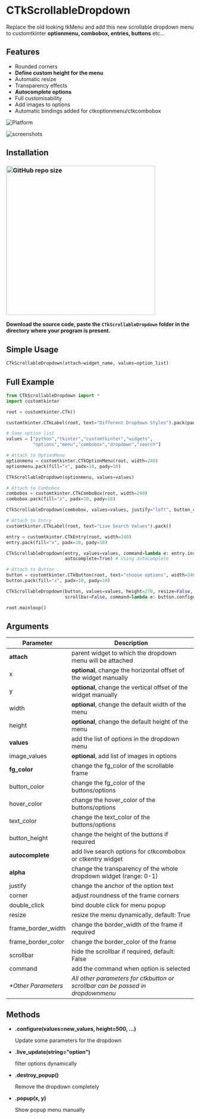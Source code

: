 # CTkScrollableDropdown
Replace the old looking tkMenu and add this new scrollable dropdown menu to customtkinter **optionmenu, combobox, entries, buttons** etc...

## Features
- Rounded corners
- **Define custom height for the menu**
- Automatic resize
- Transparency effects
- **Autocomplete options**
- Full customisability
- Add images to options
- Automatic bindings added for ctkoptionmenu/ctkcombobox

![Platform](https://img.shields.io/powershellgallery/p/Pester?color=blue)

![screenshots](https://user-images.githubusercontent.com/89206401/236677843-8d8b76fd-6145-47b1-8f4d-b6a64b08e1ea.png)

## Installation
### [<img alt="GitHub repo size" src="https://img.shields.io/github/repo-size/Akascape/CTkScrollableDropdown?&color=white&label=Download%20Source%20Code&logo=Python&logoColor=yellow&style=for-the-badge"  width="400">](https://github.com/Akascape/CTkScrollableDropdown/archive/refs/heads/main.zip)

**Download the source code, paste the `CTkScrollableDropdown` folder in the directory where your program is present.**
## Simple Usage
```python
CTkScrollableDropdown(attach=widget_name, values=option_list)
```

## Full Example
```python
from CTkScrollableDropdown import *
import customtkinter

root = customtkinter.CTk()

customtkinter.CTkLabel(root, text="Different Dropdown Styles").pack(pady=5)

# Some option list
values = ["python","tkinter","customtkinter","widgets",
          "options","menu","combobox","dropdown","search"]

# Attach to OptionMenu 
optionmenu = customtkinter.CTkOptionMenu(root, width=240)
optionmenu.pack(fill="x", padx=10, pady=10)

CTkScrollableDropdown(optionmenu, values=values)

# Attach to Combobox
combobox = customtkinter.CTkComboBox(root, width=240)
combobox.pack(fill="x", padx=10, pady=10)

CTkScrollableDropdown(combobox, values=values, justify="left", button_color="transparent")

# Attach to Entry
customtkinter.CTkLabel(root, text="Live Search Values").pack()

entry = customtkinter.CTkEntry(root, width=240)
entry.pack(fill="x", padx=10, pady=10)

CTkScrollableDropdown(entry, values=values, command=lambda e: entry.insert(1, e),
                      autocomplete=True) # Using autocomplete

# Attach to Button 
button = customtkinter.CTkButton(root, text="choose options", width=240)
button.pack(fill="x", padx=10, pady=10)

CTkScrollableDropdown(button, values=values, height=270, resize=False, button_height=30,
                      scrollbar=False, command=lambda e: button.configure(text=e))

root.mainloop()
```

## Arguments
| Parameter | Description |
|-----------| ------------|
| **attach** | parent widget to which the dropdown menu will be attached  |
| x | **optional**, change the horizontal offset of the widget manually  |
| y | **optional**, change the vertical offset of the widget manually |
| width | **optional**, change the default width of the menu |
| height | **optional**, change the default height of the menu |
| **values** | add the list of options in the dropdown menu |
| image_values | **optional**, add list of images in options |
| **fg_color** | change the fg_color of the scrollable frame |
| button_color | change the fg_color of the buttons/options |
| hover_color | change the hover_color of the buttons/options |
| text_color | change the text_color of the buttons/options |
| button_height | change the height of the buttons if required
| **autocomplete** | add live search options for ctkcombobox or ctkentry widget |
| **alpha** | change the transparency of the whole dropdown widget (range: 0-1) |
| justify | change the anchor of the option text |
| corner | adjust roundness of the frame corners |
| double_click | bind double click for menu popup |
| resize | resize the menu dynamically, default: True |
| frame_border_width | change the border_width of the frame if required |
| frame_border_color | change the border_color of the frame |
| scrollbar | hide the scrollbar if required, default: False |
| command | add the command when option is selected |
| _*Other Parameters_ | _All other parameters for ctkbutton or scrollbar can be passed in dropdownmenu_ |

## Methods
- **.configure(values=new_values, height=500, ...)**

  Update some parameters for the dropdown
- **.live_update(string="option")**

  filter options dynamically
- **.destroy_popup()**

  Remove the dropdown completely
- **.popup(x, y)**

  Show popup menu manually
